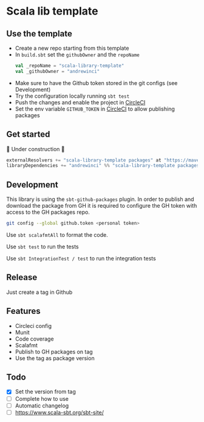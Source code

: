 # Scala lib template

## Use the template

- Create a new repo starting from this template
- In `build.sbt` set the `githubOwner` and the `repoName`
    ```scala
    val _repoName = "scala-library-template"
    val _githubOwner = "andrewinci"
    ```
- Make sure to have the Github token stored in the git configs (see Development)
- Try the configuration locally running `sbt test`
- Push the changes and enable the project in [CircleCI](https://app.circleci.com/projects/project-dashboard/github/<gitub_owner>)
- Set the env variable `GITHUB_TOKEN` in [CircleCI](https://app.circleci.com/settings/project/github/<gitub_owner>/<repo_name>/environment-variables) to allow publishing packages

## Get started

🚧 Under construction 🚧

```scala
externalResolvers += "scala-library-template packages" at "https://maven.pkg.github.com/"
libraryDependencies += "andrewinci" %% "scala-library-template packages" % "0.1.0-SNAPSHOT"
```

## Development

This library is using the `sbt-github-packages` plugin.
In order to publish and download the package from GH it is required to
configure the GH token with access to the GH packages repo.

```bash
git config --global github.token <personal token>
```

Use `sbt scalafmtAll` to format the code.

Use `sbt test` to run the tests

Use `sbt IntegrationTest / test` to run the integration tests

## Release

Just create a tag in Github

## Features

- Circleci config
- Munit
- Code coverage
- Scalafmt
- Publish to GH packages on tag
- Use the tag as package version

## Todo

- [x] Set the version from tag
- [ ] Complete how to use
- [ ] Automatic changelog
- [ ] https://www.scala-sbt.org/sbt-site/
